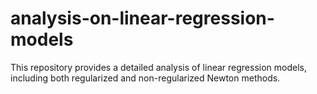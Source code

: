 # analysis-on-linear-regression-models
 This repository provides a detailed analysis of linear regression models, including both regularized and non-regularized Newton methods.
